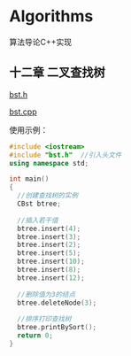 # Algorithms
算法导论C++实现

## 十二章 二叉查找树
[bst.h](./bst.h)

[bst.cpp](./bst.cpp)

使用示例：
```C++
#include <iostream>
#include "bst.h"  //引入头文件
using namespace std;

int main()
{
  //创建查找树的实例
  CBst btree;  
  
  //插入若干值
  btree.insert(4);
  btree.insert(3);
  btree.insert(2);
  btree.insert(5);
  btree.insert(10);
  btree.insert(8);
  btree.insert(12);
	
  //删除值为3的结点
  btree.deleteNode(3);
  
  //排序打印查找树
  btree.printBySort();
  return 0;
}

```
